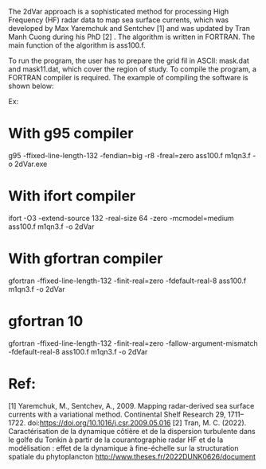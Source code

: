 The 2dVar approach is a sophisticated method for processing High Frequency (HF) radar data to map sea surface currents, which was developed by Max Yaremchuk and Sentchev [1] and was updated by Tran Manh Cuong during his PhD [2] . The algorithm is written in FORTRAN. The main function of the algorithm is ass100.f. 

To run the program, the user has to prepare the grid fil in ASCII: mask.dat and mask11.dat, which cover the region of study. 
To compile the program, a FORTRAN compiler is required. The example of compiling the software is shown below: 

Ex: 
# With g95 compiler
g95 -ffixed-line-length-132 -fendian=big -r8 -freal=zero ass100.f m1qn3.f -o 2dVar.exe
# With ifort compiler
ifort -O3 -extend-source 132 -real-size 64 -zero -mcmodel=medium ass100.f m1qn3.f -o 2dVar
# With gfortran compiler
gfortran -ffixed-line-length-132 -finit-real=zero -fdefault-real-8 ass100.f m1qn3.f -o 2dVar
# gfortran 10
gfortran -ffixed-line-length-132 -finit-real=zero -fallow-argument-mismatch -fdefault-real-8 ass100.f m1qn3.f -o 2dVar

# Ref: 
[1] Yaremchuk, M., Sentchev, A., 2009. Mapping radar-derived sea surface currents with a variational method. Continental Shelf Research 29,
1711–1722. doi:https://doi.org/10.1016/j.csr.2009.05.016
[2] Tran, M. C. (2022). Caractérisation de la dynamique côtière et de la dispersion turbulente dans le golfe du Tonkin à partir de la courantographie radar HF et de la modélisation : effet de la dynamique à fine-échelle sur la structuration spatiale du phytoplancton http://www.theses.fr/2022DUNK0626/document